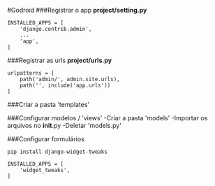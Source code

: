 #Godroid
###Registrar o app
**project/setting.py**
```
INSTALLED_APPS = [
    'django.contrib.admin',
	...
    'app',
]
```
###Registrar as urls
**project/urls.py**
```
urlpatterns = [
    path('admin/', admin.site.urls),
    path('', include('app.urls'))
]
```
###Criar a pasta 'templates'

###Configurar modelos / 'views'
-Criar a pasta 'models'
-Importar os arquivos no __init__.py
-Deletar 'models.py'

###Configurar formulários
```
pip install django-widget-tweaks
```
```
INSTALLED_APPS = [
    'widget_tweaks',
]
```